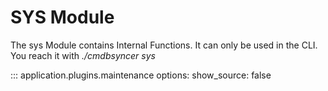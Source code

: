 # SYS Module
The sys Module contains Internal Functions. It can only be used in the CLI. You reach it with _./cmdbsyncer sys_



::: application.plugins.maintenance
    options:
      show_source: false
